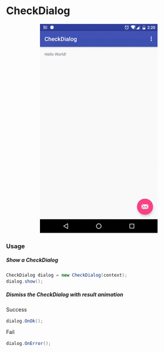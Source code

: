 # CheckDialog

<p align="center">
	<img src="https://github.com/lambor/CheckDialog/blob/master/art/device-2016-06-19-022019.gif?raw=true"/>
</p>


### Usage

##### Show a CheckDialog

```java
CheckDialog dialog = new CheckDialog(context);
dialog.show();
```

##### Dismiss the CheckDialog with result animation

Success
```java
dialog.OnOk();
```

Fail
```java
dialog.OnError();
```